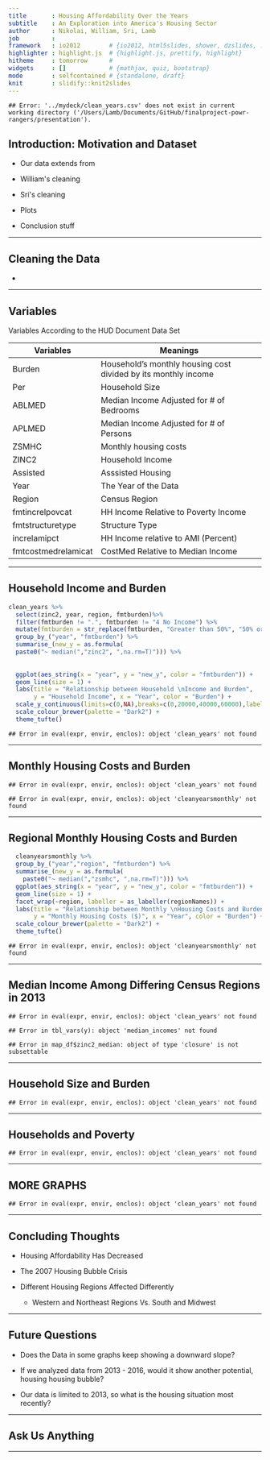 ```yaml
---
title       : Housing Affordability Over the Years
subtitle    : An Exploration into America's Housing Sector
author      : Nikolai, William, Sri, Lamb
job         : 
framework   : io2012        # {io2012, html5slides, shower, dzslides, ...}
highlighter : highlight.js  # {highlight.js, prettify, highlight}
hitheme     : tomorrow      # 
widgets     : []            # {mathjax, quiz, bootstrap}
mode        : selfcontained # {standalone, draft}
knit        : slidify::knit2slides
---
```





```
## Error: '../mydeck/clean_years.csv' does not exist in current working directory ('/Users/Lamb/Documents/GitHub/finalproject-powr-rangers/presentation').
```


## Introduction: Motivation and Dataset

* Our data extends from 

* William's cleaning
* Sri's cleaning
* Plots
* Conclusion stuff


---


## Cleaning the Data


* 




---



## Variables 

Variables According to the HUD Document Data Set

Variables  | Meanings
---------- | --------
Burden | Household’s monthly housing cost divided by its monthly income
Per | Household Size 
ABLMED | Median Income Adjusted for # of Bedrooms
APLMED | Median Income Adjusted for # of Persons
ZSMHC | Monthly housing costs
ZINC2 | Household Income
Assisted | Asssisted Housing
Year | The Year of the Data
Region | Census Region
fmtincrelpovcat |HH Income Relative to Poverty Income 
fmtstructuretype | Structure Type
increlamipct | HH Income relative to AMI (Percent)
fmtcostmedrelamicat | CostMed Relative to Median Income 

---

## Household Income and Burden


```r
clean_years %>% 
  select(zinc2, year, region, fmtburden)%>% 
  filter(fmtburden != ".", fmtburden != "4 No Income") %>% 
  mutate(fmtburden = str_replace(fmtburden, "Greater than 50%", "50% or More")) %>% 
  group_by_("year", "fmtburden") %>%  
  summarise_(new_y = as.formula(
  paste0("~ median(","zinc2", ",na.rm=T)"))) %>% 
  
  
  ggplot(aes_string(x = "year", y = "new_y", color = "fmtburden")) + 
  geom_line(size = 1) + 
  labs(title = "Relationship between Household \nIncome and Burden", 
       y = "Household Income", x = "Year", color = "Burden") +
  scale_y_continuous(limits=c(0,NA),breaks=c(0,20000,40000,60000),labels=function(x){paste0(x/1000, "K")}) +
  scale_colour_brewer(palette = "Dark2") +
  theme_tufte()
```

```
## Error in eval(expr, envir, enclos): object 'clean_years' not found
```

---

## Monthly Housing Costs and Burden 



```
## Error in eval(expr, envir, enclos): object 'clean_years' not found
```

```
## Error in eval(expr, envir, enclos): object 'cleanyearsmonthly' not found
```

---

## Regional Monthly Housing Costs and Burden


```r
  cleanyearsmonthly %>%  
  group_by_("year","region", "fmtburden") %>%  
  summarise_(new_y = as.formula(
    paste0("~ median(","zsmhc", ",na.rm=T)"))) %>% 
  ggplot(aes_string(x = "year", y = "new_y", color = "fmtburden")) + 
  geom_line(size = 1) + 
  facet_wrap(~region, labeller = as_labeller(regionNames)) + 
  labs(title = "Relationship between Monthly \nHousing Costs and Burden", 
       y = "Monthly Housing Costs ($)", x = "Year", color = "Burden") +
  scale_colour_brewer(palette = "Dark2") +
  theme_tufte()
```

```
## Error in eval(expr, envir, enclos): object 'cleanyearsmonthly' not found
```

---

## Median Income Among Differing Census Regions in 2013


```
## Error in eval(expr, envir, enclos): object 'clean_years' not found
```

```
## Error in tbl_vars(y): object 'median_incomes' not found
```

```
## Error in map_df$zinc2_median: object of type 'closure' is not subsettable
```

--- 

## Household Size and Burden



```
## Error in eval(expr, envir, enclos): object 'clean_years' not found
```


---

## Households and Poverty 


```
## Error in eval(expr, envir, enclos): object 'clean_years' not found
```


---


## MORE GRAPHS


```
## Error in eval(expr, envir, enclos): object 'clean_years' not found
```


---



## Concluding Thoughts

* Housing Affordability Has Decreased

* The 2007 Housing Bubble Crisis 

* Different Housing Regions Affected Differently 
  
  * Western and Northeast Regions Vs. South and Midwest

---


## Future Questions 

* Does the Data in some graphs keep showing a downward slope? 

* If we analyzed data from 2013 - 2016, would it show another potential, housing housing bubble?

* Our data is limited to 2013, so what is the housing situation most recently?


---

## Ask Us Anything



---
